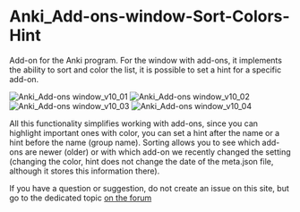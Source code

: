 # Anki_Add-ons-window-Sort-Colors-Hint
Add-on for the Anki program. For the window with add-ons, it implements the ability to sort and color the list, it is possible to set a hint for a specific add-on.

![Anki_Add-ons window_v10_01](https://github.com/user-attachments/assets/c744b2df-86dc-4aec-a8cc-fdb9e61868ee)
![Anki_Add-ons window_v10_02](https://github.com/user-attachments/assets/5d5c1857-d789-45bd-a6d9-8fd2df98a1a1)
![Anki_Add-ons window_v10_03](https://github.com/user-attachments/assets/5fd6102d-c4cd-4392-9e5f-a9defc8827e9)
![Anki_Add-ons window_v10_04](https://github.com/user-attachments/assets/aaa83b61-6242-42f5-9b5c-e66cabc0af49)

All this functionality simplifies working with add-ons, since you can highlight important ones with color, you can set a hint after the name or a hint before the name (group name). Sorting allows you to see which add-ons are newer (older) or with which add-on we recently changed the setting (changing the color, hint does not change the date of the meta.json file, although it stores this information there).

If you have a question or suggestion, do not create an issue on this site, but go to the dedicated topic [on the forum](https://forums.ankiweb.net/t/add-ons-window-sort-colors-hint-official-support/58646)


